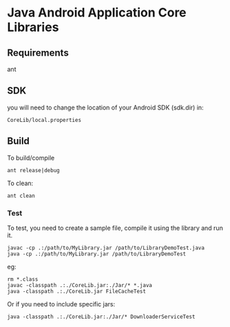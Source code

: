 # Java Android Application Core Libraries

## Requirements

ant

## SDK

you will need to change the location of your Android SDK (sdk.dir) in:

	CoreLib/local.properties

## Build

To build/compile

	ant release|debug

To clean:

	ant clean

### Test

To test, you need to create a sample file, compile it using the library and run it.

	javac -cp .:/path/to/MyLibrary.jar /path/to/LibraryDemoTest.java
	java -cp .:/path/to/MyLibrary.jar /path/to/LibraryDemoTest

eg:

	rm *.class
	javac -classpath .:./CoreLib.jar:./Jar/* *.java 
	java -classpath .:./CoreLib.jar FileCacheTest

Or if you need to include specific jars:

	java -classpath .:./CoreLib.jar:./Jar/* DownloaderServiceTest


